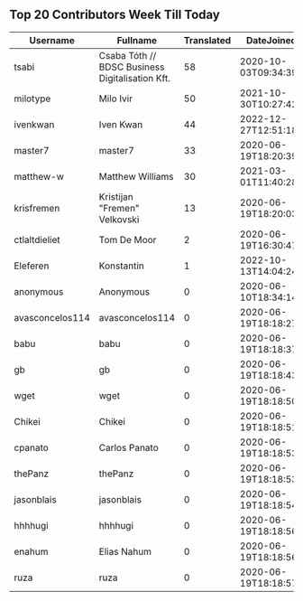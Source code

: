 ## Top 20 Contributors Week Till Today ##
|Username|Fullname|Translated|DateJoined|
|--------|--------|----------|----------|
|tsabi|Csaba Tóth // BDSC Business Digitalisation Kft.|58|2020-10-03T09:34:39.|
|milotype|Milo Ivir|50|2021-10-30T10:27:42.|
|ivenkwan|Iven Kwan|44|2022-12-27T12:51:18.|
|master7|master7|33|2020-06-19T18:20:39.|
|matthew-w|Matthew Williams|30|2021-03-01T11:40:28.|
|krisfremen|Kristijan "Fremen" Velkovski|13|2020-06-19T18:20:03.|
|ctlaltdieliet|Tom De Moor|2|2020-06-19T16:30:47Z|
|Eleferen|Konstantin|1|2022-10-13T14:04:24Z|
|anonymous|Anonymous|0|2020-06-10T18:34:14.|
|avasconcelos114|avasconcelos114|0|2020-06-19T18:18:27Z|
|babu|babu|0|2020-06-19T18:18:37.|
|gb|gb|0|2020-06-19T18:18:43.|
|wget|wget|0|2020-06-19T18:18:50Z|
|Chikei|Chikei|0|2020-06-19T18:18:51Z|
|cpanato|Carlos Panato|0|2020-06-19T18:18:53Z|
|thePanz|thePanz|0|2020-06-19T18:18:53Z|
|jasonblais|jasonblais|0|2020-06-19T18:18:54Z|
|hhhhugi|hhhhugi|0|2020-06-19T18:18:56.|
|enahum|Elias  Nahum|0|2020-06-19T18:18:56Z|
|ruza|ruza|0|2020-06-19T18:18:57.|
